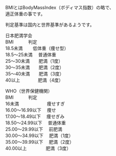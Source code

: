 BMIとはBodyMassIndex（ボディマス指数）の略で、    
適正体重の事です。

判定基準は国内と世界基準があるようです。  

日本肥満学会  
BMI　　　	判定  
18.5未満　　	低体重（痩せ型）　  
18.5〜25未満　 普通体重  
25〜30未満　　肥満（1度）  
30〜35未満　　肥満（2度）  
35〜40未満　　肥満（3度）  
40以上　　　　肥満（4度）  

WHO（世界保健機関）  
BMI　　　	判定  
16未満　　　　　　 痩せすぎ  
16.00〜16.99以下　	痩せ  
17.00〜18.49以下　	痩せぎみ  
18.50〜24.99以下　	普通体重  
25.00〜29.99以下　	前肥満  
30.00〜34.99以下　	肥満（1度）   
35.00〜39.99以下　	肥満（2度）  
40.00以上　　　　 肥満（3度）
